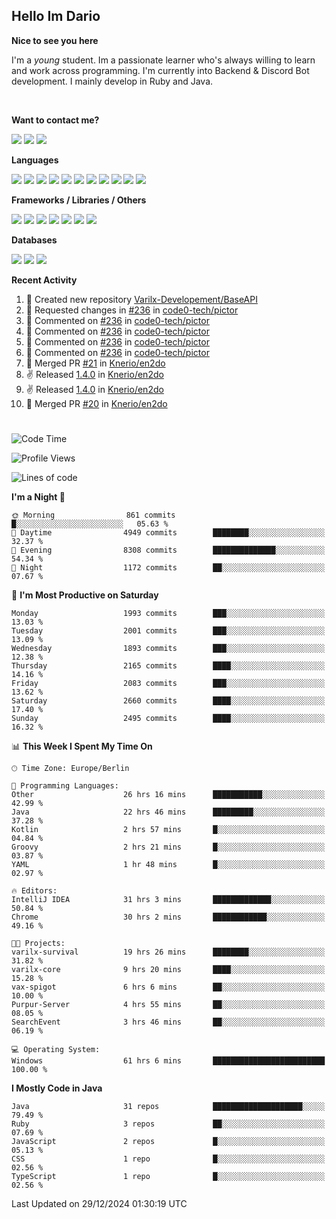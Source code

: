 <h2>Hello Im Dario</h2>

**Nice to see you here**

I'm a *young* student. Im a passionate learner who's always willing to learn and work across
programming. I'm currently into Backend & Discord Bot development. I mainly develop in Ruby and Java.

<br/>

**Want to contact me?**

<a href="https://github.com/knerio"><img src="https://img.shields.io/badge/-Github-blue?style=for-the-badge&logo=github&logoColor=white"/></a> <a href="https://discord.com/users/639416958923702292"><img src="https://img.shields.io/badge/-knerio-blue?style=for-the-badge&logo=discord&logoColor=white"/></a> <a href="https://twitch.tv/dopalos_"><img src="https://img.shields.io/badge/-twitch-blue?style=for-the-badge&logo=twitch&logoColor=white"/></a>

**Languages**

<img src="https://img.shields.io/badge/-HTML-blue?style=for-the-badge&logo=html5&logoColor=white"/> <img src="https://img.shields.io/badge/-CSS-blue?style=for-the-badge&logo=CSS3&logoColor=white"/> <img src="https://img.shields.io/badge/-Javascript-blue?style=for-the-badge&logo=javascript&logoColor=white"/> <img src="https://img.shields.io/badge/-Typescript-blue?style=for-the-badge&logo=TypeScript&logoColor=white"/> <img src="https://img.shields.io/badge/-Java-blue?style=for-the-badge&logo=java&logoColor=white"/> <img src="https://img.shields.io/badge/-Kotlin-blue?style=for-the-badge&logo=kotlin&logoColor=white"/> <img src="https://img.shields.io/badge/-SQL-blue?style=for-the-badge&logo=MYSQL&logoColor=white"/> <img src="https://img.shields.io/badge/-Markdown-blue?style=for-the-badge&logo=Markdown&logoColor=white"/> <img src="https://img.shields.io/badge/-JSON-blue?style=for-the-badge&logo=JSON&logoColor=white"/> <img src="https://img.shields.io/badge/-Git-blue?style=for-the-badge&logo=Git&logoColor=white"/> <img src="https://img.shields.io/badge/-Ruby-blue?style=for-the-badge&logo=Ruby&logoColor=white"/>
<br/>

 **Frameworks / Libraries / Others**

<img src="https://img.shields.io/badge/-Bootstrap-blue?style=for-the-badge&logo=Bootstrap&logoColor=white"/> <img src="https://img.shields.io/badge/-Node.JS-blue?style=for-the-badge&logo=node.js&logoColor=white"/> <img src="https://img.shields.io/badge/-React-blue?style=for-the-badge&logo=React&logoColor=white"/> <img src="https://img.shields.io/badge/-Express-blue?style=for-the-badge&logo=Express&logoColor=white"/> <img src="https://img.shields.io/badge/-Next.Js-blue?style=for-the-badge&logo=Next.Js&logoColor=white"/> <img src="https://img.shields.io/badge/-Ruby_On_Rails-blue?style=for-the-badge&logo=ruby-on-rails&logoColor=white"/> <img src="https://img.shields.io/badge/-JDA-blue?style=for-the-badge&logo=JDA&logoColor=white"/>

**Databases**

<img src="https://img.shields.io/badge/-MongoDB-blue?style=for-the-badge&logo=mongodb&logoColor=white"/> <img src="https://img.shields.io/badge/-MariaDB-blue?style=for-the-badge&logo=MariaDB&logoColor=white"/>
<img src="https://img.shields.io/badge/-PostgreSQL-blue?style=for-the-badge&logo=PostgreSQl&logoColor=white"/>

**Recent Activity**

<!--RECENT_ACTIVITY:start-->
1. 📔 Created new repository [Varilx-Developement/BaseAPI](https://github.com/Varilx-Developement/BaseAPI)<br>
2. 🔴 Requested changes in [#236](https://github.com/code0-tech/pictor/pull/236#pullrequestreview-2524321745) in [code0-tech/pictor](https://github.com/code0-tech/pictor)<br>
3. 💬 Commented on [#236](https://github.com/code0-tech/pictor/pull/236#discussion_r1898674482) in [code0-tech/pictor](https://github.com/code0-tech/pictor)<br>
4. 💬 Commented on [#236](https://github.com/code0-tech/pictor/pull/236#discussion_r1898674447) in [code0-tech/pictor](https://github.com/code0-tech/pictor)<br>
5. 💬 Commented on [#236](https://github.com/code0-tech/pictor/pull/236#discussion_r1898674459) in [code0-tech/pictor](https://github.com/code0-tech/pictor)<br>
6. 💬 Commented on [#236](https://github.com/code0-tech/pictor/pull/236#discussion_r1898674386) in [code0-tech/pictor](https://github.com/code0-tech/pictor)<br>
7. 🎉 Merged PR [#21](https://github.com/Knerio/en2do/pull/21) in [Knerio/en2do](https://github.com/Knerio/en2do)<br>
8. ✌️ Released [1.4.0](https://github.com/Knerio/en2do/releases/tag/1.4.0) in [Knerio/en2do](https://github.com/Knerio/en2do)<br>
9. ✌️ Released [1.4.0](https://github.com/Knerio/en2do/releases/tag/1.4.0) in [Knerio/en2do](https://github.com/Knerio/en2do)<br>
10. 🎉 Merged PR [#20](https://github.com/Knerio/en2do/pull/20) in [Knerio/en2do](https://github.com/Knerio/en2do)<br>
<!--RECENT_ACTIVITY:end-->
 
#

<!--START_SECTION:waka-->
![Code Time](http://img.shields.io/badge/Code%20Time-754%20hrs%2015%20mins-blue)

![Profile Views](http://img.shields.io/badge/Profile%20Views-0-blue)

![Lines of code](https://img.shields.io/badge/From%20Hello%20World%20I%27ve%20Written-798.6%20thousand%20lines%20of%20code-blue)

**I'm a Night 🦉** 

```text
🌞 Morning                861 commits         █░░░░░░░░░░░░░░░░░░░░░░░░   05.63 % 
🌆 Daytime                4949 commits        ████████░░░░░░░░░░░░░░░░░   32.37 % 
🌃 Evening                8308 commits        ██████████████░░░░░░░░░░░   54.34 % 
🌙 Night                  1172 commits        ██░░░░░░░░░░░░░░░░░░░░░░░   07.67 % 
```
📅 **I'm Most Productive on Saturday** 

```text
Monday                   1993 commits        ███░░░░░░░░░░░░░░░░░░░░░░   13.03 % 
Tuesday                  2001 commits        ███░░░░░░░░░░░░░░░░░░░░░░   13.09 % 
Wednesday                1893 commits        ███░░░░░░░░░░░░░░░░░░░░░░   12.38 % 
Thursday                 2165 commits        ████░░░░░░░░░░░░░░░░░░░░░   14.16 % 
Friday                   2083 commits        ███░░░░░░░░░░░░░░░░░░░░░░   13.62 % 
Saturday                 2660 commits        ████░░░░░░░░░░░░░░░░░░░░░   17.40 % 
Sunday                   2495 commits        ████░░░░░░░░░░░░░░░░░░░░░   16.32 % 
```


📊 **This Week I Spent My Time On** 

```text
🕑︎ Time Zone: Europe/Berlin

💬 Programming Languages: 
Other                    26 hrs 16 mins      ███████████░░░░░░░░░░░░░░   42.99 % 
Java                     22 hrs 46 mins      █████████░░░░░░░░░░░░░░░░   37.28 % 
Kotlin                   2 hrs 57 mins       █░░░░░░░░░░░░░░░░░░░░░░░░   04.84 % 
Groovy                   2 hrs 21 mins       █░░░░░░░░░░░░░░░░░░░░░░░░   03.87 % 
YAML                     1 hr 48 mins        █░░░░░░░░░░░░░░░░░░░░░░░░   02.97 % 

🔥 Editors: 
IntelliJ IDEA            31 hrs 3 mins       █████████████░░░░░░░░░░░░   50.84 % 
Chrome                   30 hrs 2 mins       ████████████░░░░░░░░░░░░░   49.16 % 

🐱‍💻 Projects: 
varilx-survival          19 hrs 26 mins      ████████░░░░░░░░░░░░░░░░░   31.82 % 
varilx-core              9 hrs 20 mins       ████░░░░░░░░░░░░░░░░░░░░░   15.28 % 
vax-spigot               6 hrs 6 mins        ██░░░░░░░░░░░░░░░░░░░░░░░   10.00 % 
Purpur-Server            4 hrs 55 mins       ██░░░░░░░░░░░░░░░░░░░░░░░   08.05 % 
SearchEvent              3 hrs 46 mins       ██░░░░░░░░░░░░░░░░░░░░░░░   06.19 % 

💻 Operating System: 
Windows                  61 hrs 6 mins       █████████████████████████   100.00 % 
```

**I Mostly Code in Java** 

```text
Java                     31 repos            ████████████████████░░░░░   79.49 % 
Ruby                     3 repos             ██░░░░░░░░░░░░░░░░░░░░░░░   07.69 % 
JavaScript               2 repos             █░░░░░░░░░░░░░░░░░░░░░░░░   05.13 % 
CSS                      1 repo              █░░░░░░░░░░░░░░░░░░░░░░░░   02.56 % 
TypeScript               1 repo              █░░░░░░░░░░░░░░░░░░░░░░░░   02.56 % 
```




 Last Updated on 29/12/2024 01:30:19 UTC
<!--END_SECTION:waka-->

